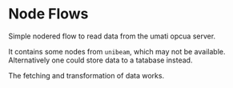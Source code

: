 # Node Flows

Simple nodered flow to read data from the umati opcua server.

It contains some nodes from `unibeam`, which may not be available.
Alternatively one could store data to a tatabase instead.

The fetching and transformation of data works.

